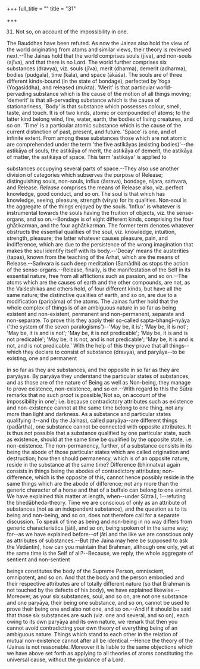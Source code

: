 +++
full_title = ""
title = "31"

+++


31. Not so, on account of the impossibility in one.

The Bauddhas have been refuted. As now the Jainas also hold the view of the world originating from atoms and similar views, their theory is reviewed next.--The Jainas hold that the world comprises souls (jīva), and non-souls (ajīva), and that there is no Lord. The world further comprises six substances (dravya), viz. souls (jīva), merit (dharma), demerit (adharma), bodies (pudgala), time (kāla), and space (ākāśa). The souls are of three different kinds-bound (in the state of bondage), perfected by Yoga (Yogasiddha), and released (mukta). 'Merit' is that particular world-pervading substance which is the cause of the motion of all things moving; 'demerit' is that all-pervading substance which is the cause of stationariness, 'Body' is that substance which possesses colour, smell, taste, and touch. It is of two kinds, atomic or compounded of atoms; to the latter kind belong wind, fire, water, earth, the bodies of living creatures, and so on. 'Time' is a particular atomic substance which is the cause of the current distinction of past, present, and future. 'Space' is one, and of infinite extent. From among these substances those which are not atomic are comprehended under the term 'the five astikāyas (existing bodies)'--the astikāya of souls, the astikāya of merit, the astikāya of demerit, the astikāya of matter, the astikāya of space. This term 'astikāya' is applied to

substances occupying several parts of space.--They also use another division of categories which subserves the purpose of Release; distinguishing souls, non-souls, influx (āsrava), bondage, nijara, saṁvara, and Release. _Release_ comprises the means of Release also, viz. perfect knowledge, good conduct, and so on. The soul is that which has knowledge, seeing, pleasure, strength (vīrya) for its qualities. Non-soul is the aggregate of the things enjoyed by the souls. 'Influx' is whatever is instrumental towards the souls having the fruition of objects, viz. the sense-organs, and so on.--Bondage is of eight different kinds, comprising the four ghātikarman, and the four aghātikarman. The former term denotes whatever obstructs the essential qualities of the soul, viz. knowledge, intuition, strength, pleasure; the latter whatever causes pleasure, pain, and indifference, which are due to the persistence of the wrong imagination that makes the soul identify itself with its body.--'Decay' means the austerities (tapas), known from the teaching of the Arhat, which are the means of Release.--Saṁvara is such deep meditation (Samādhi) as stops the action of the sense-organs.--Release, finally, is the manifestation of the Self in its essential nature, free from all afflictions such as passion, and so on.--The atoms which are the causes of earth and the other compounds, are not, as the Vaiśeshikas and others hold, of four different kinds, but have all the same nature; the distinctive qualities of earth, and so on, are due to a modification (pariṇāma) of the atoms. The Jainas further hold that the whole complex of things is of an ambiguous nature in so far as being existent and non-existent, permanent and non-permanent, separate and non-separate. To prove this they apply their so-called sapta-bhangī-nyāya ('the system of the seven paralogisms')--'May be, it is'; 'May be, it is not'; 'May be, it is and is not'; 'May be, it is not predicable'; 'May be, it is and is not predicable'; 'May be, it is not, and is not predicable'; 'May be, it is and is not, and is not predicable.' With the help of this they prove that all things--which they declare to consist of substance (dravya), and paryāya--to be existing, one and permanent

in so far as they are substances, and the opposite in so far as they are paryāyas. By paryāya they understand the particular states of substances, and as those are of the nature of Being as well as Non-being, they manage to prove existence, non-existence, and so on.--With regard to this the Sūtra remarks that no such proof is possible,'Not so, on account of the impossibility in one'; i.e. because contradictory attributes such as existence and non-existence cannot at the same time belong to one thing, not any more than light and darkness. As a substance and particular states qualifying it--and (by the Jainas), called paryāya--are different things (padārtha), one substance cannot be connected with opposite attributes. It is thus not possible that a substance qualified by one particular state, such as existence, should at the same time be qualified by the opposite state, i.e. non-existence. The non-permanency, further, of a substance consists in its being the abode of those particular states which are called origination and destruction; how then should permanency, which is of an opposite nature, reside in the substance at the same time? Difference (bhinnatva) again consists in things being the abodes of contradictory attributes; non-difference, which is the opposite of this, cannot hence possibly reside in the same things which are the abode of difference; not any more than the generic character of a horse and that of a buffalo can belong to one animal. We have explained this matter at length, when--under Sūtra I, 1--refuting the bhedābheda-theory. Time we are conscious of only as an attribute of substances (not as an independent substance), and the question as to its being and non-being, and so on, does not therefore call for a separate discussion. To speak of time as being and non-being in no way differs from generic characteristics (jāti), and so on, being spoken of in the same way; for--as we have explained before--of jāti and the like we are conscious only as attributes of substances.--But (the Jaina may here be supposed to ask the Vedāntin), how can you maintain that Brahman, although one only, yet at the same time is the Self of all?--Because, we reply, the whole aggregate of sentient and non-sentient

beings constitutes the body of the Supreme Person, omniscient, omnipotent, and so on. And that the body and the person embodied and their respective attributes are of totally different nature (so that Brahman is not touched by the defects of his body), we have explained likewise.--Moreover, as your six substances, soul, and so on, are not one substance and one paryāya, their being one substance, and so on, cannot be used to prove their being one and also not one, and so on.--And if it should be said that those six substances are such (viz. one and several, and so on), each owing to its own paryāya and its own nature, we remark that then you cannot avoid contradicting your own theory of everything being of an ambiguous nature. Things which stand to each other in the relation of mutual non-existence cannot after all be identical.--Hence the theory of the (Jainas is not reasonable. Moreover it is liable to the same objections which we have above set forth as applying to all theories of atoms constituting the universal cause, without the guidance of a Lord.

